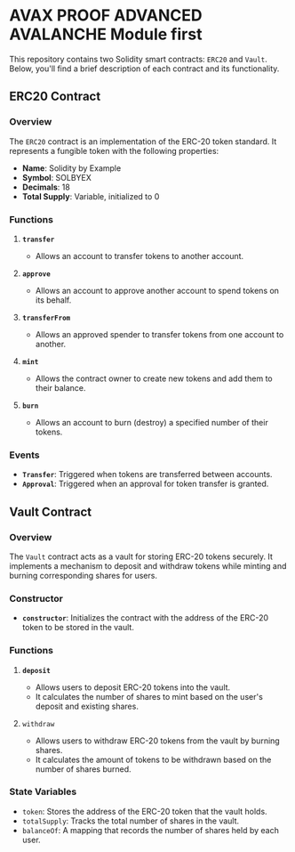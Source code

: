 # AVAX PROOF ADVANCED AVALANCHE Module first

This repository contains two Solidity smart contracts: `ERC20` and `Vault`. Below, you'll find a brief description of each contract and its functionality.

## **ERC20 Contract**

### **Overview**
The `ERC20` contract is an implementation of the ERC-20 token standard. It represents a fungible token with the following properties:

- **Name**: Solidity by Example
- **Symbol**: SOLBYEX
- **Decimals**: 18
- **Total Supply**: Variable, initialized to 0

### **Functions**
1. **`transfer`**
   - Allows an account to transfer tokens to another account.
   
2. **`approve`**
   - Allows an account to approve another account to spend tokens on its behalf.

3. **`transferFrom`**
   - Allows an approved spender to transfer tokens from one account to another.

4. **`mint`**
   - Allows the contract owner to create new tokens and add them to their balance.

5. **`burn`**
   - Allows an account to burn (destroy) a specified number of their tokens.

### **Events**
- **`Transfer`**: Triggered when tokens are transferred between accounts.
- **`Approval`**: Triggered when an approval for token transfer is granted.

## **Vault Contract**

### **Overview**
The `Vault` contract acts as a vault for storing ERC-20 tokens securely. It implements a mechanism to deposit and withdraw tokens while minting and burning corresponding shares for users.

### **Constructor**
- **`constructor`**: Initializes the contract with the address of the ERC-20 token to be stored in the vault.

### **Functions**
1. **`deposit`**
   - Allows users to deposit ERC-20 tokens into the vault.
   - It calculates the number of shares to mint based on the user's deposit and existing shares.

2. `withdraw`
   - Allows users to withdraw ERC-20 tokens from the vault by burning shares.
   - It calculates the amount of tokens to be withdrawn based on the number of shares burned.

### **State Variables**
- `token`: Stores the address of the ERC-20 token that the vault holds.
- `totalSupply`: Tracks the total number of shares in the vault.
- `balanceOf`: A mapping that records the number of shares held by each user.

